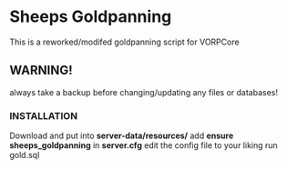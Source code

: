 # Sheeps Goldpanning 
This is a reworked/modifed goldpanning script for VORPCore

## **WARNING!**  
always take a backup before changing/updating any files or databases!

### **INSTALLATION**    
Download and put into **server-data/resources/**
add **ensure sheeps_goldpanning** in **server.cfg**
edit the config file to your liking
run gold.sql
